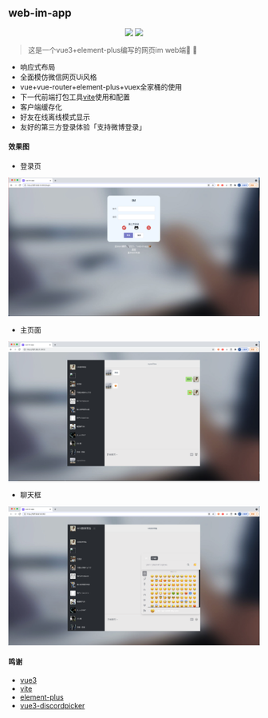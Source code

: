 ## web-im-app
<p align="center">
<a href=""><img src="https://img.shields.io/badge/license-MIT-green" /></a> 
<a href="https://packagist.org/packages/pltrue/thirdparty_oauth"><img src="https://img.shields.io/badge/vue-v3-blue" /></a> 
</p>

> 这是一个vue3+element-plus编写的网页im web端📱 📲
  * 响应式布局
  * 全面模仿微信网页Ui风格
  * vue+vue-router+element-plus+vuex全家桶的使用
  * 下一代前端打包工具[vite](https://github.com/vitejs/vite)使用和配置
  * 客户端缓存化
  * 好友在线离线模式显示
  * 友好的第三方登录体验「支持微博登录」

#### 效果图
  * 登录页

![im-login](/public/WechatIMG385.png)
  * 主页面

![im](/public/WechatIMG384.png)
  * 聊天框

![emioj](/public/WechatIMG386.png)

#### 鸣谢
  * [vue3](https://github.com/vuejs)
  * [vite](https://github.com/vitejs)
  * [element-plus](https://element-plus.org/#/zh-CN)
  * [vue3-discordpicker](https://github.com/enzostvs/vue3-discordpicker)


